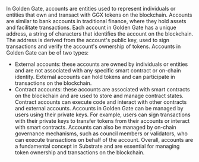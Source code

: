 In Golden Gate, accounts are entities used to represent individuals or entities that own and transact with GGX tokens on the blockchain. Accounts are similar to bank accounts in traditional finance, where they hold assets and facilitate transactions.
Each account in Golden Gate has a unique address, a string of characters that identifies the account on the blockchain. The address is derived from the account's public key, used to sign transactions and verify the account's ownership of tokens.
Accounts in Golden Gate can be of two types:
  - External accounts: these accounts are owned by individuals or entities and are not associated with any specific smart contract or on-chain identity. External accounts can hold tokens and can participate in transactions on the blockchain.
  - Contract accounts: these accounts are associated with smart contracts on the blockchain and are used to store and manage contract states. Contract accounts can execute code and interact with other contracts and external accounts.
Accounts in Golden Gate can be managed by users using their private keys. For example, users can sign transactions with their private keys to transfer tokens from their accounts or interact with smart contracts. Accounts can also be managed by on-chain governance mechanisms, such as council members or validators, who can execute transactions on behalf of the account.
Overall, accounts are a fundamental concept in Substrate and are essential for managing token ownership and transactions on the blockchain.